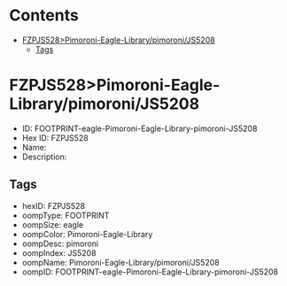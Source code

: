



Contents
========

* [FZPJS528>Pimoroni-Eagle-Library/pimoroni/JS5208](#fzpjs528pimoroni-eagle-librarypimoronijs5208)
	* [Tags](#tags)

# FZPJS528>Pimoroni-Eagle-Library/pimoroni/JS5208

- ID: FOOTPRINT-eagle-Pimoroni-Eagle-Library-pimoroni-JS5208
- Hex ID: FZPJS528
- Name: 
- Description: 

## Tags

- hexID: FZPJS528
- oompType: FOOTPRINT
- oompSize: eagle
- oompColor: Pimoroni-Eagle-Library
- oompDesc: pimoroni
- oompIndex: JS5208
- oompName: Pimoroni-Eagle-Library/pimoroni/JS5208
- oompID: FOOTPRINT-eagle-Pimoroni-Eagle-Library-pimoroni-JS5208
